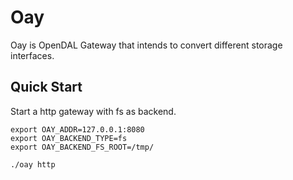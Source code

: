 # Oay

Oay is OpenDAL Gateway that intends to convert different storage interfaces.

## Quick Start

Start a http gateway with fs as backend.

```shell
export OAY_ADDR=127.0.0.1:8080
export OAY_BACKEND_TYPE=fs
export OAY_BACKEND_FS_ROOT=/tmp/

./oay http
```
